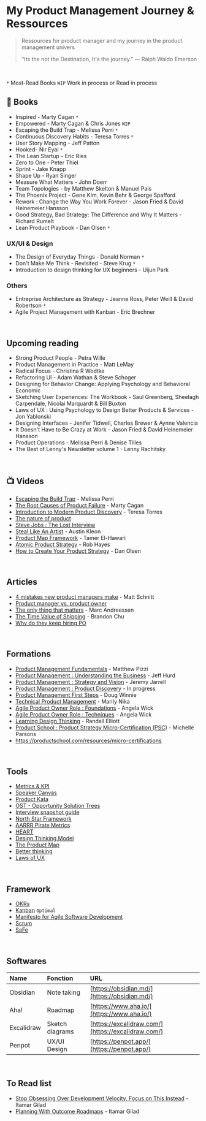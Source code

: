 # My Product Management Journey & Ressources

> Ressources for product manager and my journey in the product management univers
> 
> “Its the not the Destination, It's the journey.” ― Ralph Waldo Emerson

<br>

`*` Most-Read Books
`WIP` Work in process or Read in process

## &#128215; Books

- Inspired - Marty Cagan `*`
- Empowered - Marty Cagan & Chris Jones `WIP`
- Escaping the Build Trap - Melissa Perri `*`
- Continuous Discovery Habits - Teresa Torres `*`
- User Story Mapping -  Jeff Patton
- Hooked- Nir Eyal `*`
- The Lean Startup - Eric Ries
- Zero to One - Peter Thiel
- Sprint - Jake Knapp
- Shape Up - Ryan Singer
- Measure What Matters - John Doerr
- Team Topologies - by Matthew Skelton & Manuel Pais
- The Phoenix Project - Gene Kim, Kevin Behr & George Spafford
- Rework : Change the Way You Work Forever - Jason Fried & David Heinemeier Hansson
- Good Strategy, Bad Strategy: The Difference and Why It Matters - Richard Rumelt
- Lean Product Playbook - Dan Olsen `*`

### UX/UI & Design
- The Design of Everyday Things - Donald Norman `*`
- Don't Make Me Think - Revisited - Steve Krug `*`
- Introduction to design thinking for UX beginners - Uijun Park

### Others
- Entreprise Architecture as Strategy - Jeanne Ross, Peter Weill & David Robertson `*`
- Agile Project Management with Kanban - Eric Brechner

<br>

## Upcoming reading
- Strong Product People - Petra Wille
- Product Management in Practice - Matt LeMay
- Radical Focus - Christina R Wodtke
- Refactoring UI - Adam Wathan & Steve Schoger
- Designing for Behavior Change: Applying Psychology and Behavioral Economic
- Sketching User Experiences: The Workbook - Saul Greenberg, Sheelagh Carpendale, Nicolai Marquardt & Bill Buxton
- Laws of UX : Using Psychology to Design Better Products & Services - Jon Yablonski
- Designing Interfaces - Jenifer Tidwell, Charles Brewer & Aynne Valencia
- It Doesn't Have to Be Crazy at Work -  Jason Fried & David Heinemeier Hansson
- Product Operations - Melissa Perri & Denise Tilles
- The Best of Lenny's Newsletter volume 1 - Lenny Rachitsky

<br>

## 📺 Videos

- [Escaping the Build Trap](https://www.youtube.com/watch?v=DmJXpI7OJuY) - Melissa Perri
- [The Root Causes of Product Failure](https://www.youtube.com/watch?v=9dccd8lihpQ) - Marty Cagan
- [Introduction to Modern Product Discovery](https://www.youtube.com/watch?v=l7-5x0ra2tc) - Teresa Torres
- [The nature of product](https://www.youtube.com/watch?v=h-KVGHoQ_98)
- [Steve Jobs : The Lost Interview](https://www.youtube.com/watch?v=TlIbRDQvAXE)
- [Steal Like An Artist](https://www.youtube.com/watch?v=oww7oB9rjgw) - Austin Kleon
- [Product Map Framework](https://www.youtube.com/watch?v=leGK_dUeUw4) - Tamer El-Hawari
- [Atomic Product Strategy](https://vimeo.com/354744389) - Rob Hayes
- [How to Create Your Product Strategy](https://www.youtube.com/watch?v=11b2JdeHoGM) - Dan Olsen

<br>

## Articles
- [4 mistakes new product managers make](https://product.hubspot.com/blog/4-mistakes-new-product-managers-make) - Matt Schnitt
- [Product manager vs. product owner](https://www.launchnotes.com/blog/product-manager-vs-product-owner)
- [The only thing that matters](https://pmarchive.com/guide_to_startups_part4.html) - Marc Andreessen
- [The Time Value of Shipping](https://blackboxofpm.com/the-time-value-of-shipping-6deaf8d7d565) - Brandon Chu
- [Why do they keep hiring PO](https://www.digitalproductjobs.com/why-do-they-keep-hiring-product-owners-and-not-product-managers-and-why-you-should-avoid-companies-that-do/#part-1projectdelivery-vs-product-companies)


<br>

## Formations
- [Product Management Fundamentals](https://www.pluralsight.com/courses/product-management-fundamentals) - Matthew Pizzi
- [Product Management : Understanding the Business](https://www.pluralsight.com/courses/product-management-understanding-business) - Jeff Hurd
- [Product Management : Strategy and Vision](https://www.pluralsight.com/courses/product-management-strategy-vision) - Jeremy Jarrell
- [Product Management : Product Discovery]() - In progress
- [Product Management First Steps]() - Doug Winnie
- [Technical Product Management]() - Marily Nika
- [Agile Product Owner Role : Foundations]() - Angela Wick
- [Agile Product Owner Role : Techniques]() - Angela Wick
- [Learning Design Thinking]() - Randall Elliott
- [Product School : Product Strategy Micro-Certification (PSC)](https://productschool.teachable.com/p/productstrategy) - Michelle Parsons
- https://productschool.com/resources/micro-certifications


<br>

## Tools
- [Metrics & KPI](https://github.com/robotsatan/PM-Repos/blob/main/tools/metrics.md)
- [Speaker Canvas](https://github.com/robotsatan/product-management-repository/blob/main/tools/Speaker%20Canvas.pdf)
- [Product Kata](https://melissaperri.com/blog/2015/07/22/the-product-kata)
- [OST - Opportunity Solution Trees](https://www.producttalk.org/opportunity-solution-tree/)
- [Interview snapshot guide](https://posthog.com/blog/interview-snapshot-guide)
- [North Star Framework](https://amplitude.com/blog/product-north-star-metric?ref=https://product-frameworks.com)
- [AARRR Pirate Metrics](https://www.productplan.com/glossary/aarrr-framework/)
- [HEART](https://www.productplan.com/glossary/heart-framework/)
- [Design Thinking Model](https://github.com/ProdArtisan/Product-Management-Road/blob/main/tools/Design%20Thinking%20Model.md)
- [The Product Map](https://github.com/ProdArtisan/Product-Management-Road/blob/main/tools/map.md)
- [Better thinking](https://untools.co/)
- [Laws of UX](https://lawsofux.com/)


<br>

## Framework

- [OKRs]()
- [Kanban]() `Optimal`
- [Manifesto for Agile Software Development](https://agilemanifesto.org/)
- [Scrum](https://scrumguides.org/index.html) 
- [SaFe]() 

<br>

## Softwares

| Name | Fonction | URL |
| :---- | :--- | :--- |
| Obsidian | Note taking | [https://obsidian.md/](https://obsidian.md/) |
| Aha! | Roadmap | [https://www.aha.io/](https://www.aha.io/) |
| Excalidraw | Sketch diagrams | [https://excalidraw.com/](https://excalidraw.com/) |
| Penpot | UX/UI Design | [https://penpot.app/](https://penpot.app/) |


<br>

## To Read list
- [Stop Obsessing Over Development Velocity, Focus on This Instead](https://itamargilad.com/velocity-vs-impact/) - Itamar Gilad
- [Planning With Outcome Roadmaps](https://itamargilad.com/outcome-roadmaps/) - Itamar Gilad
